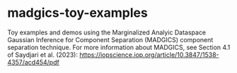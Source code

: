 # madgics-toy-examples
Toy examples and demos using the Marginalized Analyic Dataspace Gaussian Inference for Component Separation (MADGICS) component separation technique.
For more information about MADGICS, see Section 4.1 of Saydjari et al. (2023): 
https://iopscience.iop.org/article/10.3847/1538-4357/acd454/pdf
